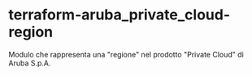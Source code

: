 # terraform-aruba_private_cloud-region
Modulo che rappresenta una "regione" nel prodotto "Private Cloud" di Aruba S.p.A.
